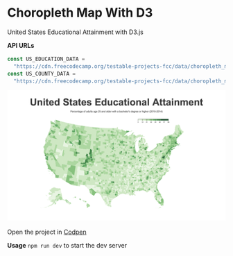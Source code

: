 # Choropleth Map With D3
United States Educational Attainment with D3.js

**API URLs**
```javascript
const US_EDUCATION_DATA =
  "https://cdn.freecodecamp.org/testable-projects-fcc/data/choropleth_map/for_user_education.json";
const US_COUNTY_DATA =
  "https://cdn.freecodecamp.org/testable-projects-fcc/data/choropleth_map/counties.json";
```

![alt text](src/banner.png "US Educational Attainment")

Open the project in [Codpen](https://codepen.io/Darbaz/pen/rNxEarv)

**Usage**
`npm run dev` to start the dev server